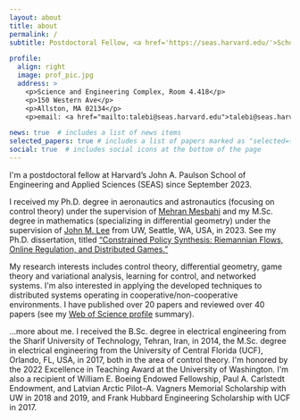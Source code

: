 ```yaml
---
layout: about
title: about
permalink: /
subtitle: Postdoctoral Fellow, <a href='https://seas.harvard.edu/'>School of Engineering and Applied Sciences</a>, <a href='https://www.harvard.edu'>Harvard University</a>, Cambridge, MA.

profile:
  align: right
  image: prof_pic.jpg
  address: >
    <p>Science and Engineering Complex, Room 4.418</p>
    <p>150 Western Ave</p>
    <p>Allston, MA 02134</p>
    <p>email: <a href="mailto:talebi@seas.harvard.edu">talebi@seas.harvard.edu</a></p>

news: true  # includes a list of news items
selected_papers: true # includes a list of papers marked as "selected={true}"
social: true  # includes social icons at the bottom of the page
---
```


I'm a postdoctoral fellow at Harvard’s John A. Paulson School of Engineering 
and Applied Sciences (SEAS) since September 2023.

I received my Ph.D. degree in aeronautics and astronautics (focusing on control theory) 
under the supervision of <a href="https://mehran-mesbahi.github.io">Mehran Mesbahi</a> 
and my M.Sc. degree in mathematics (specializing in differential geometry) under the 
supervision of <a href="https://sites.math.washington.edu//~lee/">John M. Lee</a> from UW, Seattle, WA, USA, in 2023.
See my Ph.D. dissertation, titled 
<a href="{{ site.baseurl }}/assets/pdf/uwthesis.pdf" target="_blank">
“Constrained Policy Synthesis: Riemannian Flows, Online Regulation, and Distributed Games.” </a>

My research interests includes control theory, differential geometry, 
game theory and variational analysis, learning for control, and networked systems.
I'm also interested in applying the developed techniques 
to distributed systems operating in cooperative/non-cooperative environments. I have published over 20 papers and reviewed over 40 papers (see my <a href='https://www.webofscience.com/wos-researcher-cv/public/3551560/a7c90fc9-e576-4955-a6bf-d7df972d61c7/ShahriarTalebi_Web_of_Science_Researcher_CV.pdf'>Web of Science profile</a> summary).

...more about me. I received the B.Sc. degree in electrical engineering from the Sharif 
University of Technology, Tehran, Iran, in 2014, the M.Sc. degree in electrical engineering 
from the University of Central Florida (UCF), Orlando, FL, USA, in 2017, both in the area of 
control theory. I'm honored by the 2022 Excellence in Teaching Award at the University of Washington.
I'm also a recipient of William E. Boeing Endowed Fellowship, Paul A. 
Carlstedt Endowment, and Latvian Arctic Pilot–A. Vagners Memorial Scholarship with UW 
in 2018 and 2019, and Frank Hubbard Engineering Scholarship with UCF in 2017. 

<!-- 
Write your biography here. Tell the world about yourself. Link to your favorite [subreddit](http://reddit.com). You can put a picture in, too. The code is already in, just name your picture `prof_pic.jpg` and put it in the `img/` folder.

Put your address / P.O. box / other info right below your picture. You can also disable any these elements by editing `profile` property of the YAML header of your `_pages/about.md`. Edit `_bibliography/papers.bib` and Jekyll will render your [publications page](/al-folio/publications/) automatically.

Link to your social media connections, too. This theme is set up to use [Font Awesome icons](http://fortawesome.github.io/Font-Awesome/) and [Academicons](https://jpswalsh.github.io/academicons/), like the ones below. Add your Facebook, Twitter, LinkedIn, Google Scholar, or just disable all of them.
 -->
